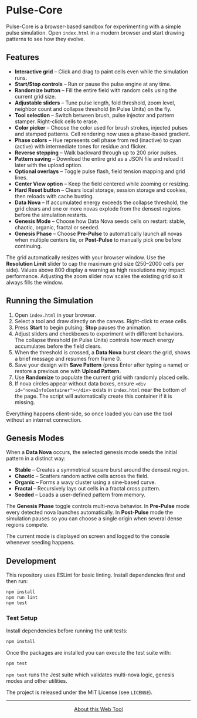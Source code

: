 # Pulse-Core

Pulse-Core is a browser-based sandbox for experimenting with a simple pulse simulation. Open `index.html` in a modern browser and start drawing patterns to see how they evolve.

## Features

- **Interactive grid** – Click and drag to paint cells even while the simulation runs.
- **Start/Stop controls** – Run or pause the pulse engine at any time.
- **Randomize button** – Fill the entire field with random cells using the current grid size.
- **Adjustable sliders** – Tune pulse length, fold threshold, zoom level, neighbor count and collapse threshold (in Pulse Units) on the fly.
- **Tool selection** – Switch between brush, pulse injector and pattern stamper. Right-click cells to erase.
- **Color picker** – Choose the color used for brush strokes, injected pulses and stamped patterns. Cell rendering now uses a phase-based gradient.
- **Phase colors** – Hue represents cell phase from red (inactive) to cyan (active) with intermediate tones for residue and flicker.
- **Reverse stepping** – Walk backward through up to 200 prior pulses.
- **Pattern saving** – Download the entire grid as a JSON file and reload it later with the upload option.
- **Optional overlays** – Toggle pulse flash, field tension mapping and grid lines.
- **Center View option** – Keep the field centered while zooming or resizing.
- **Hard Reset button** – Clears local storage, session storage and cookies, then reloads with cache busting.
 - **Data Nova** – If accumulated energy exceeds the collapse threshold, the grid
  clears and one or more novas explode from the densest regions before the simulation restarts.
- **Genesis Mode** – Choose how Data Nova seeds cells on restart: stable, chaotic, organic, fractal or seeded.
- **Genesis Phase** – Choose **Pre-Pulse** to automatically launch all novas when multiple centers tie, or **Post-Pulse** to manually pick one before continuing.

The grid automatically resizes with your browser window. Use the **Resolution Limit** slider to cap the maximum grid size (250–2000 cells per side). Values above 800 display a warning as high resolutions may impact performance.
Adjusting the zoom slider now scales the existing grid so it always fills the window.

## Running the Simulation

1. Open `index.html` in your browser.
2. Select a tool and draw directly on the canvas. Right-click to erase cells.
3. Press **Start** to begin pulsing; **Stop** pauses the animation.
4. Adjust sliders and checkboxes to experiment with different behaviors. The collapse threshold (in Pulse Units) controls how much energy accumulates before the field clears.
5. When the threshold is crossed, a **Data Nova** burst clears the grid, shows a brief message and resumes from frame 0.
6. Save your design with **Save Pattern** (press Enter after typing a name) or restore a previous one with **Upload Pattern**.
7. Use **Randomize** to populate the current grid with randomly placed cells.
8. If nova circles appear without data boxes, ensure `<div id="novaInfoContainer"></div>` exists in `index.html` near the bottom of the page. The script will automatically create this container if it is missing.

Everything happens client-side, so once loaded you can use the tool without an internet connection.

## Genesis Modes

When a **Data Nova** occurs, the selected genesis mode seeds the initial pattern in a distinct way:

- **Stable** – Creates a symmetrical square burst around the densest region.
- **Chaotic** – Scatters random active cells across the field.
- **Organic** – Forms a wavy cluster using a sine-based curve.
- **Fractal** – Recursively lays out cells in a fractal cross pattern.
- **Seeded** – Loads a user-defined pattern from memory.

The **Genesis Phase** toggle controls multi-nova behavior. In **Pre-Pulse** mode every detected nova launches automatically. In **Post-Pulse** mode the simulation pauses so you can choose a single origin when several dense regions compete.

The current mode is displayed on screen and logged to the console whenever seeding happens.

## Development

This repository uses ESLint for basic linting. Install dependencies first and then run:

```sh
npm install
npm run lint
npm test
```

### Test Setup

Install dependencies before running the unit tests:

```sh
npm install
```

Once the packages are installed you can execute the test suite with:

```sh
npm test
```

`npm test` runs the Jest suite which validates multi-nova logic, genesis modes and other utilities.

The project is released under the MIT License (see `LICENSE`).

---

<p align="center">
  <a href="ABOUT.md" target="_blank">About this Web Tool</a>
</p>
